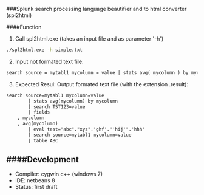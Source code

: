 ###Splunk search processing language beautifier and to html converter (spl2html)

####Function

1) Call spl2html.exe (takes an input file and as parameter '-h') 
 
```cmd
./spl2html.exe -h simple.txt
```

2) Input not formated text file:

```txt
search source = mytabl1 mycolumn = value | stats avg( mycolumn ) by mycolumn | search TST123 = value | fields, mycolumn, avg(mycolumn) | eval test = "abc"."xyz".'ghf'."'hij'".'hhh' | search source = mytabl1 mycolumn = value | table ABC
```

3) Expected Resul: Output formated text file (with the extension .result):

```txt
search source=mytabl1 mycolumn=value
		| stats avg(mycolumn) by mycolumn
		| search TST123=value
		| fields 
	, mycolumn
	, avg(mycolumn)
		| eval test="abc"."xyz".'ghf'."'hij'".'hhh'
		| search source=mytabl1 mycolumn=value
		| table ABC
```

####Development
-----------
- Compiler: cygwin c++ (windows 7)
- IDE:      netbeans 8 
- Status:   first draft

